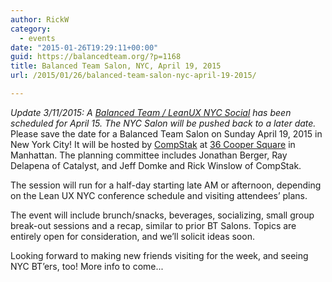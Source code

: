 ```yaml
---
author: RickW
category:
  - events
date: "2015-01-26T19:29:11+00:00"
guid: https://balancedteam.org/?p=1168
title: Balanced Team Salon, NYC, April 19, 2015
url: /2015/01/26/balanced-team-salon-nyc-april-19-2015/

---
```

_Update 3/11/2015: A [Balanced Team / LeanUX NYC Social](/2015/03/04/btny-leanux-2015/ "Balanced Team / LeanUX NYC Social") has been scheduled for April 15. The NYC Salon will be pushed back to a later date._
Please save the date for a Balanced Team Salon on Sunday April 19, 2015 in New York City! It will be hosted by [CompStak](http://www.compstak.com/gateway/about) at [36 Cooper Square](https://www.google.com/maps/place/36+Cooper+Sq,+New+York,+NY+10003) in Manhattan. The planning committee includes Jonathan Berger, Ray Delapena of Catalyst, and Jeff Domke and Rick Winslow of CompStak.

The session will run for a half-day starting late AM or afternoon, depending on the Lean UX NYC conference schedule and visiting attendees’ plans.

The event will include brunch/snacks, beverages, socializing, small group break-out sessions and a recap, similar to prior BT Salons. Topics are entirely open for consideration, and we’ll solicit ideas soon.

Looking forward to making new friends visiting for the week, and seeing NYC BT’ers, too! More info to come...
